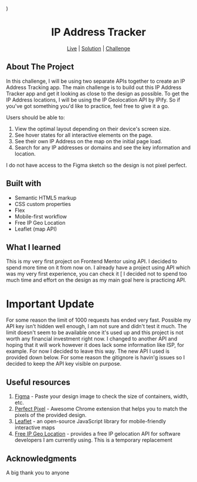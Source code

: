 )


<h1 align="center">IP Address Tracker</h1>

<div align="center">

[Live](https://catherineisonline.github.io/ip-address-tracker-frontendmentor/)
| [Solution](https://www.frontendmentor.io/solutions/ip-address-tracker-02_5ChONI)
| [Challenge](https://www.frontendmentor.io/challenges/ip-address-tracker-I8-0yYAH0)



</div>




## About The Project

In this challenge, I will be using two separate APIs together to create an IP Address Tracking app.
The main challenge is to build out this IP Address Tracker app and get it looking as close to the design as possible. To get the IP Address locations, I will be using the IP Geolocation API by IPify. So if you've got something you'd like to practice, feel free to give it a go.


Users should be able to:
1. View the optimal layout depending on their device's screen size.
2. See hover states for all interactive elements on the page.
3. See their own IP Address on the map on the initial page load.
4. Search for any IP addresses or domains and see the key information and location.


I do not have access to the Figma sketch so the design is not pixel perfect.




## Built with 

- Semantic HTML5 markup
- CSS custom properties
- Flex
- Mobile-first workflow
- Free IP Geo Location
- Leaflet (map API)

## What I learned
This is my very first project on Frontend Mentor using API. I decided to spend more time on it from now on. I already have a project using API which was my very first experience, you can check it [ I decided not to spend too much time and effort on the design as my main goal here is practicing API.

# Important Update

For some reason the limit of 1000 requests has ended very fast. Possible my API key isn't hidden well enough, I am not sure and didn't test it much. The limit doesn't seem to be available once it's used up and this project is not worth any financial investment right now. I changed to another API and hoping that it will work however it does lack some information like ISP, for example. For now I decided to leave this way. The new API I used is provided down below. 
For some reason the gitignore is havin'g issues so I decided to keep the API key visible on purpose. 

## Useful resources

1. [Figma](https://www.figma.com/) - Paste your design image to check the size of containers, width, etc.
2. [Perfect Pixel](https://chrome.google.com/webstore/detail/perfectpixel-by-welldonec/dkaagdgjmgdmbnecmcefdhjekcoceebi) - Awesome Chrome extension that helps you to match the pixels of the provided design.
4. [Leaflet](https://geo.ipify.org/) - an open-source JavaScript library for mobile-friendly interactive maps
5. [Free IP Geo Location](https://ipgeolocation.io/) - provides a free IP gelocation API for software developers I am currently using. This is a temporary replacement



## Acknowledgments

A big thank you to anyone 
